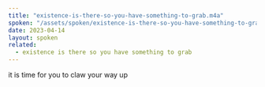 ```yaml
---
title: "existence-is-there-so-you-have-something-to-grab.m4a"
spoken: "/assets/spoken/existence-is-there-so-you-have-something-to-grab.m4a"
date: 2023-04-14
layout: spoken
related:
  - existence is there so you have something to grab
---
```

it is time for you to claw your way up
